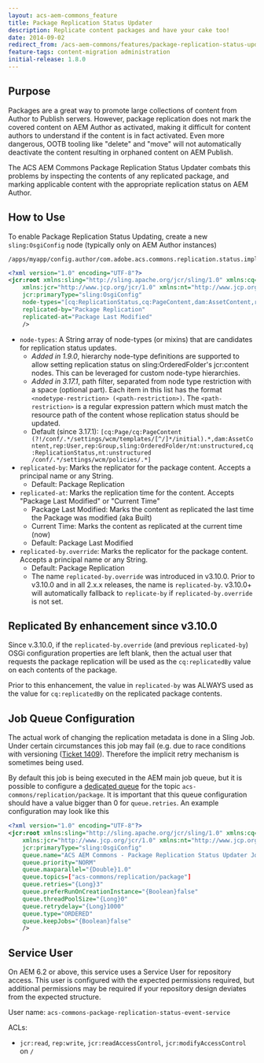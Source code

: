```yaml
---
layout: acs-aem-commons_feature
title: Package Replication Status Updater
description: Replicate content packages and have your cake too!
date: 2014-09-02
redirect_from: /acs-aem-commons/features/package-replication-status-updater.html
feature-tags: content-migration administration
initial-release: 1.8.0
---
```


## Purpose

Packages are a great way to promote large collections of content from Author to Publish servers. However, package replication does not mark the covered content on AEM Author as activated, making it difficult for content authors to understand if the content is in fact activated. Even more dangerous, OOTB tooling like "delete" and "move" will not automatically deactivate the content resulting in orphaned content on AEM Publish.

The ACS AEM Commons Package Replication Status Updater combats this problems by inspecting the contents of any replicated package, and marking applicable content with the appropriate replication status on AEM Author.

## How to Use

To enable Package Replication Status Updating, create a new `sling:OsgiConfig` node (typically only on AEM Author instances)

    /apps/myapp/config.author/com.adobe.acs.commons.replication.status.impl.JcrPackageReplicationStatusEventHandler.xml

```xml
<?xml version="1.0" encoding="UTF-8"?>
<jcr:root xmlns:sling="http://sling.apache.org/jcr/sling/1.0" xmlns:cq="http://www.day.com/jcr/cq/1.0"
    xmlns:jcr="http://www.jcp.org/jcr/1.0" xmlns:nt="http://www.jcp.org/jcr/nt/1.0"
    jcr:primaryType="sling:OsgiConfig"
    node-types="[cq:ReplicationStatus,cq:PageContent,dam:AssetContent,rep:User,rep:Group,sling:OrderedFolder/nt:unstructured]"
    replicated-by="Package Replication"
    replicated-at="Package Last Modified"
    />
``` 

* `node-types`: A String array of node-types (or mixins) that are candidates for replication status updates. 
   * *Added in 1.9.0*, hierarchy node-type definitions are supported to allow setting replication status on sling:OrderedFolder's jcr:content nodes. This can be leveraged for custom node-type hierarchies.
   * *Added in 3.17.1*, path filter, separated from node type restriction with a space (optional part). Each item in this list has the format `<nodetype-restriction> (<path-restriction>)`. The `<path-restriction>` is a regular expression pattern which must match the resource path of the content whose replication status should be updated.
   * Default (since 3.17.1): `[cq:Page/cq:PageContent (?!/conf/.*/settings/wcm/templates/[^/]*/initial).*,dam:AssetContent,rep:User,rep:Group,sling:OrderedFolder/nt:unstructured,cq:ReplicationStatus,nt:unstructured /conf/.*/settings/wcm/policies/.*]`
* `replicated-by`: Marks the replicator for the package content. Accepts a principal name or any String.
   * Default: Package Replication
* `replicated-at`: Marks the replication time for the content. Accepts "Package Last Modified" or "Current Time"
	* Package Last Modified: Marks the content as replicated the last time the Package was modified (aka Built)
	* Current Time: Marks the content as replicated at the current time (now)
	* Default: Package Last Modified
* `replicated-by.override`: Marks the replicator for the package content. Accepts a principal name or any String.
   * Default: Package Replication
   * The name `replicated-by.override` was introduced in v3.10.0. Prior to v3.10.0 and in all 2.x.x releases, the name is `replicated-by`. 
     v3.10.0+ will automatically fallback to `replicate-by` if `replicated-by.override` is not set.
     
## Replicated By enhancement since v3.10.0

Since v.3.10.0, if the `replicated-by.override` (and previous `replicated-by`) OSGi configuration properties are left blank, then the actual user that requests the package replication will be used as the `cq:replicatedBy` value on each contents of the package.
          
Prior to this enhancement, the value in `replicated-by` was ALWAYS used as the value for `cq:replicatedBy` on the replicated package contents.

## Job Queue Configuration
The actual work of changing the replication metadata is done in a Sling Job. Under certain circumstances this job may fail (e.g. due to race conditions with versioning ([Ticket 1409](https://github.com/Adobe-Consulting-Services/acs-aem-commons/issues/1409)). Therefore the implicit retry mechanism is sometimes being used.
 
By default this job is being executed in the AEM main job queue, but it is possible to configure a [dedicated queue](https://sling.apache.org/documentation/bundles/apache-sling-eventing-and-job-handling.html#queue-configurations) for the topic `acs-commons/replication/package`. It is important that this queue configuration should have a value bigger than 0 for `queue.retries`. An example configuration may look like this

```xml
<?xml version="1.0" encoding="UTF-8"?>
<jcr:root xmlns:sling="http://sling.apache.org/jcr/sling/1.0" xmlns:cq="http://www.day.com/jcr/cq/1.0"
    xmlns:jcr="http://www.jcp.org/jcr/1.0" xmlns:nt="http://www.jcp.org/jcr/nt/1.0"
    jcr:primaryType="sling:OsgiConfig"
    queue.name="ACS AEM Commons - Package Replication Status Updater Jobs"
    queue.priority="NORM"
    queue.maxparallel="{Double}1.0"
    queue.topics=["acs-commons/replication/package"]
    queue.retries="{Long}3"
    queue.preferRunOnCreationInstance="{Boolean}false"
    queue.threadPoolSize="{Long}0"
    queue.retrydelay="{Long}1000"
    queue.type="ORDERED"
    queue.keepJobs="{Boolean}false" 
    />
``` 

## Service User

On AEM 6.2 or above, this service uses a Service User for repository access. This user is configured with
the expected permissions required, but additional permissions may be required if your repository design
deviates from the expected structure.

User name: `acs-commons-package-replication-status-event-service`

ACLs:

* `jcr:read`, `rep:write`, `jcr:readAccessControl`, `jcr:modifyAccessControl` on `/`